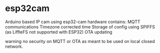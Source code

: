 # esp32cam

Arduino based IP cam using esp32-cam hardware
contains:
MQTT communications
Timezone corrected time
Storage of config using SPIFFS (as LiffleFS not supported with ESP32)
OTA updating

warning no security on MQTT or OTA as meant to be used on local closed network.

